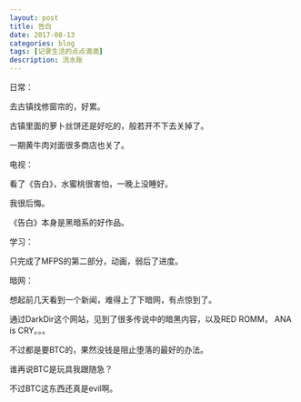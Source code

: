 ```yaml
---
layout: post
title: 告白
date: 2017-08-13
categories: blog
tags: [记录生活的点点滴滴]
description: 流水账
---
```


日常：

去古镇找修窗帘的，好累。

古镇里面的萝卜丝饼还是好吃的，般若开不下去关掉了。

一期黄牛肉对面很多商店也关了。

电视：

看了《告白》，水蜜桃很害怕，一晚上没睡好。

我很后悔。

《告白》本身是黑暗系的好作品。

学习：

只完成了MFPS的第二部分，动画，弱后了进度。

暗网：

想起前几天看到一个新闻，难得上了下暗网，有点惊到了。

通过DarkDir这个网站，见到了很多传说中的暗黑内容，以及RED ROMM， ANA is CRY。。。

不过都是要BTC的，果然没钱是阻止堕落的最好的办法。

谁再说BTC是玩具我跟随急？

不过BTC这东西还真是evil啊。







